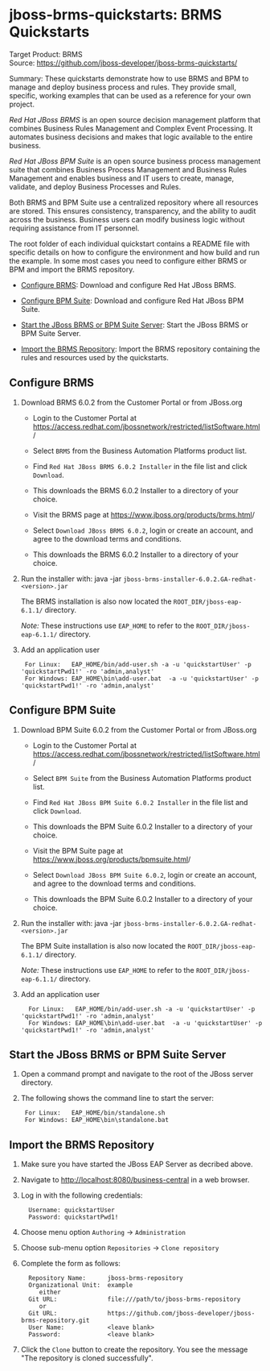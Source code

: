 jboss-brms-quickstarts: BRMS Quickstarts
========================================
Target Product: BRMS  
Source: <https://github.com/jboss-developer/jboss-brms-quickstarts/>  

Summary: These quickstarts demonstrate how to use BRMS and BPM to manage and deploy business process and rules. They provide small, specific, working examples that can be used as a reference for your own project.  

*Red Hat JBoss BRMS* is an open source decision management platform that combines Business Rules Management and Complex Event Processing. It automates business decisions and makes that logic available to the entire business. 

*Red Hat JBoss BPM Suite* is an open source business process management suite that combines Business Process Management and Business Rules Management and enables business and IT users to create, manage, validate, and deploy Business Processes and Rules.

Both BRMS and BPM Suite use a centralized repository where all resources are stored. This ensures consistency, transparency, and the ability to audit across the business. Business users can modify business logic without requiring assistance from IT personnel.

The root folder of each individual quickstart contains a README file with specific details on how to configure the environment and how build and run the example. In some most cases you need to configure either BRMS or BPM and import the BRMS repository.

* [Configure BRMS](#configure-brms): Download and configure Red Hat JBoss BRMS.

* [Configure BPM Suite](#configure-bpm-suite): Download and configure Red Hat JBoss BPM Suite.

* [Start the JBoss BRMS or BPM Suite Server](#start-the-jboss-eap-server): Start the JBoss BRMS or BPM Suite Server.

* [Import the BRMS Repository](#import-the-brms-repository): Import the BRMS repository containing the rules and resources used by the quickstarts.



Configure BRMS
--------------

1. Download BRMS 6.0.2 from the Customer Portal or from JBoss.org
    * Login to the Customer Portal at <https://access.redhat.com/jbossnetwork/restricted/listSoftware.html>/
    * Select `BRMS` from the Business Automation Platforms product list.
    * Find `Red Hat JBoss BRMS 6.0.2 Installer` in the file list and click `Download`.
    * This downloads the BRMS 6.0.2 Installer to a directory of your choice.

    * Visit the BRMS page at <https://www.jboss.org/products/brms.html>/
    * Select `Download JBoss BRMS 6.0.2`, login or create an account, and agree to the download terms and conditions.
    * This downloads the BRMS 6.0.2 Installer to a directory of your choice.

2. Run the installer with: java -jar `jboss-brms-installer-6.0.2.GA-redhat-<version>.jar`
 
   The BRMS installation is also now located the `ROOT_DIR/jboss-eap-6.1.1/` directory. 
   
   _Note:_ These instructions use `EAP_HOME` to refer to the `ROOT_DIR/jboss-eap-6.1.1/` directory.

3. Add an application user

        For Linux:   EAP_HOME/bin/add-user.sh -a -u 'quickstartUser' -p 'quickstartPwd1!' -ro 'admin,analyst'
        For Windows: EAP_HOME\bin\add-user.bat  -a -u 'quickstartUser' -p 'quickstartPwd1!' -ro 'admin,analyst'
    
Configure BPM Suite
-------------------

1. Download BPM Suite 6.0.2 from the Customer Portal or from JBoss.org
    * Login to the Customer Portal at <https://access.redhat.com/jbossnetwork/restricted/listSoftware.html>/
    * Select `BPM Suite` from the Business Automation Platforms product list.
    * Find `Red Hat JBoss BPM Suite 6.0.2 Installer` in the file list and click `Download`.
    * This downloads the BPM Suite 6.0.2 Installer to a directory of your choice.

    * Visit the BPM Suite page at <https://www.jboss.org/products/bpmsuite.html>/
    * Select `Download JBoss BPM Suite 6.0.2`, login or create an account, and agree to the download terms and conditions.
    * This downloads the BPM Suite 6.0.2 Installer to a directory of your choice.

2. Run the installer with: java -jar `jboss-brms-installer-6.0.2.GA-redhat-<version>.jar`
 
   The BPM Suite installation is also now located the `ROOT_DIR/jboss-eap-6.1.1/` directory. 
   
   _Note:_ These instructions use `EAP_HOME` to refer to the `ROOT_DIR/jboss-eap-6.1.1/` directory.

3. Add an application user

         For Linux:   EAP_HOME/bin/add-user.sh -a -u 'quickstartUser' -p 'quickstartPwd1!' -ro 'admin,analyst'
         For Windows: EAP_HOME\bin\add-user.bat  -a -u 'quickstartUser' -p 'quickstartPwd1!' -ro 'admin,analyst'


Start the JBoss BRMS or BPM Suite Server
----------------------------------------

1. Open a command prompt and navigate to the root of the JBoss server directory.
2. The following shows the command line to start the server:

        For Linux:   EAP_HOME/bin/standalone.sh
        For Windows: EAP_HOME\bin\standalone.bat

Import the BRMS Repository
--------------------------

1. Make sure you have started the JBoss EAP Server as decribed above.
 
2. Navigate to <http://localhost:8080/business-central> in a web browser. 

3. Log in with the following credentials:

         Username: quickstartUser
         Password: quickstartPwd1!

4. Choose menu option `Authoring` -> `Administration`

5. Choose sub-menu option `Repositories` -> `Clone repository`

6. Complete the form as follows:

         Repository Name:      jboss-brms-repository
         Organizational Unit:  example
            either
         Git URL:              file:///path/to/jboss-brms-repository
            or
         Git URL:              https://github.com/jboss-developer/jboss-brms-repository.git
         User Name:            <leave blank>
         Password:             <leave blank>

7. Click the `Clone` button to create the repository. You see the message "The repository is cloned successfully".



